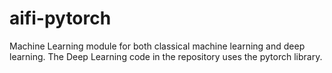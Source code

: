 # aifi-pytorch
Machine Learning module for both classical machine learning and deep learning. The Deep Learning code in the repository uses the pytorch library.
